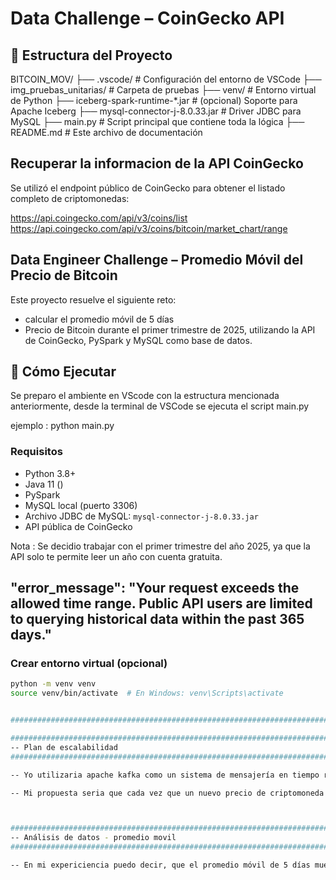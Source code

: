 # Data Challenge – CoinGecko API 

## 🧱 Estructura del Proyecto

BITCOIN_MOV/ 
  ├── .vscode/ # Configuración del entorno de VSCode
  ├── img_pruebas_unitarias/ # Carpeta de pruebas 
  ├── venv/ # Entorno virtual de Python
  ├── iceberg-spark-runtime-*.jar # (opcional) Soporte para Apache Iceberg
  ├── mysql-connector-j-8.0.33.jar # Driver JDBC para MySQL
  ├── main.py # Script principal que contiene toda la lógica
  ├── README.md # Este archivo de documentación 


## Recuperar la informacion de la API CoinGecko

Se utilizó el endpoint público de CoinGecko para obtener el listado completo de criptomonedas:

https://api.coingecko.com/api/v3/coins/list
https://api.coingecko.com/api/v3/coins/bitcoin/market_chart/range


## Data Engineer Challenge – Promedio Móvil del Precio de Bitcoin

Este proyecto resuelve el siguiente reto:
 * calcular el promedio móvil de 5 días
 * Precio de Bitcoin durante el primer trimestre de 2025, utilizando la API de CoinGecko, PySpark y MySQL como base de datos.


## 🚀 Cómo Ejecutar

Se preparo el ambiente en VScode con la estructura mencionada anteriormente, desde la terminal de VSCode se ejecuta el script main.py

ejemplo :  python main.py

### Requisitos

- Python 3.8+
- Java 11 ()
- PySpark
- MySQL local (puerto 3306)
- Archivo JDBC de MySQL: `mysql-connector-j-8.0.33.jar`
- API pública de CoinGecko

Nota : Se decidio trabajar con el primer trimestre del año 2025, ya que la API solo te permite leer un año con cuenta gratuita.

## "error_message": "Your request exceeds the allowed time range. Public API users are limited to querying historical data within the past 365 days."

### Crear entorno virtual (opcional)

```bash
python -m venv venv
source venv/bin/activate  # En Windows: venv\Scripts\activate


##########################################################################################################################################################

#########################################################################
-- Plan de escalabilidad
#########################################################################

-- Yo utilizaria apache kafka como un sistema de mensajería en tiempo real para consumir los precios de las criptomonedas de múltiples fuentes como la API de CoinGecko. He tenido la oportunidad de trabajar con Kafka, y me ha permitido manejar flujos de datos en tiempo real de manera eficiente.

-- Mi propuesta seria que cada vez que un nuevo precio de criptomoneda esté disponible , este se publicaría en un topico de Kafka. Los consumidores de este topico leerían los datos en tiempo real y realizarían las transformaciones necesarias en spark.



#########################################################################
-- Análisis de datos - promedio movil
#########################################################################

-- En mi expericiencia puedo decir, que el promedio móvil de 5 días muestra cómo ha estado cambiando el precio de Bitcoin en los últimos días. Si el promedio sube, significa que el precio está subiendo. Si baja, significa que está bajando. Este análisis también nos ayuda a ver la volatilidad, porque cuando el mercado es muy inestable, el promedio puede subir y bajar rápido.

